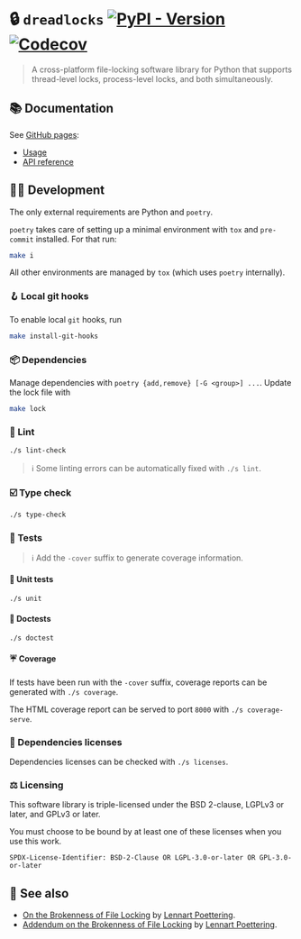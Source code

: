 🔒 `dreadlocks`
[![PyPI - Version](https://img.shields.io/pypi/v/dreadlocks?style=flat)](https://pypi.org/project/dreadlocks)
[![Codecov](https://img.shields.io/codecov/c/github/techno-solutionist-collective/dreadlocks?style=flat)](https://app.codecov.io/gh/techno-solutionist-collective/dreadlocks)
==

> A cross-platform file-locking software library for Python that supports
> thread-level locks, process-level locks, and both simultaneously.


## 📚 Documentation

See [GitHub pages](https://techno-solutionist-collective.github.io/dreadlocks/latest):

  - [Usage](https://techno-solutionist-collective.github.io/dreadlocks/latest/usage)
  - [API reference](https://techno-solutionist-collective.github.io/dreadlocks/latest/api)



## 👩‍💻  Development

The only external requirements are Python and `poetry`.

`poetry` takes care of setting up a minimal environment with `tox` and `pre-commit` installed.
For that run:

```sh
make i
```

All other environments are managed by `tox` (which uses `poetry` internally).


### 🪝 Local git hooks

To enable local `git` hooks, run

```sh
make install-git-hooks
```


### 📦 Dependencies

Manage dependencies with `poetry {add,remove} [-G <group>] ...`. Update the
lock file with

```sh
make lock
```


### 👕 Lint

```sh
./s lint-check
```

> :information_source: Some linting errors can be automatically fixed with
> `./s lint`.


### ☑️ Type check

```sh
./s type-check
```


### 🧪 Tests

> :information_source: Add the `-cover` suffix to generate coverage
> information.

#### 🔬 Unit tests

```sh
./s unit
```

#### 📑 Doctests

```sh
./s doctest
```


#### ☔ Coverage

If tests have been run with the `-cover` suffix, coverage reports can be
generated with `./s coverage`.

The HTML coverage report can be served to port `8000` with `./s
coverage-serve`.


### 📜 Dependencies licenses

Dependencies licenses can be checked with `./s licenses`.


### ⚖️ Licensing

This software library is triple-licensed under the BSD 2-clause, LGPLv3 or
later, and GPLv3 or later.

You must choose to be bound by at least one of these licenses when you use
this work.

`SPDX-License-Identifier: BSD-2-Clause OR LGPL-3.0-or-later OR GPL-3.0-or-later`


## 👀 See also

  - [On the Brokenness of File Locking](http://0pointer.de/blog/projects/locking) by [Lennart Poettering](http://0pointer.de).
  - [Addendum on the Brokenness of File Locking](http://0pointer.de/blog/projects/locking2) by [Lennart Poettering](http://0pointer.de).
